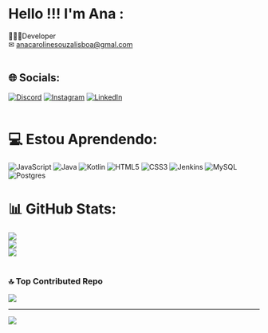 # Hello !!! I'm Ana :
 👩🏽‍💻Developer <br> ✉ anacarolinesouzalisboa@gmal.com
<br>
<br>
## 🌐 Socials:
[![Discord](https://img.shields.io/badge/Discord-%237289DA.svg?logo=discord&logoColor=white)](https://discord.gg/https://discord.com/channels/@me/1200551338099081356) [![Instagram](https://img.shields.io/badge/Instagram-%23E4405F.svg?logo=Instagram&logoColor=white)](https://instagram.com/analissboaa) [![LinkedIn](https://img.shields.io/badge/LinkedIn-%230077B5.svg?logo=linkedin&logoColor=white)](https://linkedin.com/in/https://www.linkedin.com/in/ana-lisboa-583503217/) 
<br>
<br>
# 💻 Estou Aprendendo:
![JavaScript](https://img.shields.io/badge/javascript-%23323330.svg?style=flat-square&logo=javascript&logoColor=%23F7DF1E) ![Java](https://img.shields.io/badge/java-%23ED8B00.svg?style=flat-square&logo=openjdk&logoColor=white) ![Kotlin](https://img.shields.io/badge/kotlin-%237F52FF.svg?style=flat-square&logo=kotlin&logoColor=white) ![HTML5](https://img.shields.io/badge/html5-%23E34F26.svg?style=flat-square&logo=html5&logoColor=white) ![CSS3](https://img.shields.io/badge/css3-%231572B6.svg?style=flat-square&logo=css3&logoColor=white) ![Jenkins](https://img.shields.io/badge/jenkins-%232C5263.svg?style=flat-square&logo=jenkins&logoColor=white) ![MySQL](https://img.shields.io/badge/mysql-%2300000f.svg?style=flat-square&logo=mysql&logoColor=white) ![Postgres](https://img.shields.io/badge/postgres-%23316192.svg?style=flat-square&logo=postgresql&logoColor=white)
<br>
# 📊 GitHub Stats:
![](https://github-readme-stats.vercel.app/api?username=Anacarolinelis&theme=monokai&hide_border=false&include_all_commits=false&count_private=true)<br/>
![](https://github-readme-streak-stats.herokuapp.com/?user=Anacarolinelis&theme=monokai&hide_border=false)<br/>
![](https://github-readme-stats.vercel.app/api/top-langs/?username=Anacarolinelis&theme=monokai&hide_border=false&include_all_commits=false&count_private=true&layout=compact)
<br>
<br>
### 🔝 Top Contributed Repo
![](https://github-contributor-stats.vercel.app/api?username=Anacarolinelis&limit=5&theme=monokai&combine_all_yearly_contributions=true)

---
[![](https://visitcount.itsvg.in/api?id=Anacarolinelis&icon=3&color=6)](https://visitcount.itsvg.in)

<!-- Proudly created with GPRM ( https://gprm.itsvg.in ) -->
